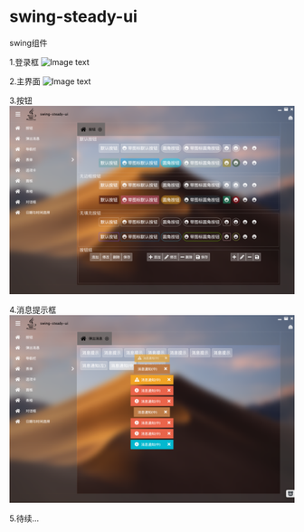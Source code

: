 # swing-steady-ui
swing组件

1.登录框
![Image text](https://github.com/lwdillon/swing-steady-ui/raw/master/.README/WeChate323d760e57358b3298f95e2e0933280.png)

2.主界面
![Image text](https://github.com/lwdillon/swing-steady-ui/raw/master/.README/WeChat39625d79adddaf9a5bd624c2e0d219e3.png)

3.按钮
![Image text](https://github.com/lwdillon/swing-steady-ui/raw/master/.README/WeChatd28fb01663687a7d6549f9f9a061bd78.png)

4.消息提示框
![Image text](https://github.com/lwdillon/swing-steady-ui/raw/master/.README/WeChat502.png)

5.待续...
